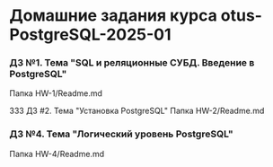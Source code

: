 # Домашние задания курса otus-PostgreSQL-2025-01

### ДЗ №1. Тема "SQL и реляционные СУБД. Введение в PostgreSQL"
Папка HW-1/Readme.md

333 ДЗ #2. Тема "Установка PostgreSQL"
Папка HW-2/Readme.md

### ДЗ №4. Тема "Логический уровень PostgreSQL"
Папка HW-4/Readme.md
